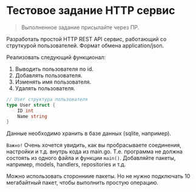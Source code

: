 # Тестовое задание HTTP сервис
> Выполненное задание присылайте через ПР.

Разработать простой HTTP REST API сервис, работающий со струткурой пользователей. Формат обмена application/json.

Реализовать следующий функционал:
1. Выводить пользователя по id.
1. Добавлять пользователя.
1. Изменять имя пользователя.
1. Удалять пользователя.

```go
// User структура пользователя
type User struct {
    ID int
    Name string
}
```
Данные необходимо хранить в базе данных (sqlite, например).

`Важно!` Очень хочется увидить, как вы пробрасываете соединения, настройки и т.д. внутрь кода из main.go. Т.е. программа не должна состоять из одного файла и функции `main()`. Добавляйте пакеты, например, models, handlers, repositories и т.д. 

Можно использовать сторонниие пакеты. Но не нужно подключать 10 мегабайтный пакет, чтобы выполнить простую операцию.
